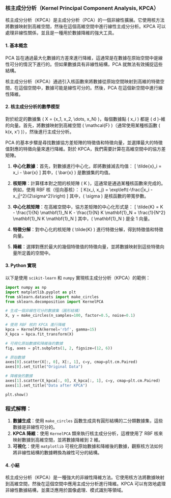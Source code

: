 ### 核主成分分析（Kernel Principal Component Analysis, KPCA）

核主成分分析（KPCA）是主成分分析（PCA）的一個非線性擴展。它使用核方法將數據映射到高維空間，然後在這個高維空間中進行線性主成分分析。KPCA 可以處理非線性關係，並且是一種用於數據降維的強大工具。

#### 1. 基本概念

PCA 旨在通過最大化數據的方差來進行降維，這通常是在數據在原始空間中是線性可分的情況下進行的。但如果數據具有非線性結構，PCA 就無法有效捕捉這些結構。

核主成分分析（KPCA）通過引入核函數來將數據從原始空間映射到高維的特徵空間，在這個空間中，數據可能是線性可分的。然後，PCA 在這個新空間中進行線性降維。

#### 2. 核主成分分析的數學模型

對於給定的數據集 \( X = \{x_1, x_2, \dots, x_N\} \)，每個數據點 \( x_i \) 都是 \( d \)-維的向量。首先，將數據映射到高維空間 \( \mathcal{F} \)（通常使用某種核函數 \( k(x, x') \)），然後進行主成分分析。

PCA 的基本步驟是尋找數據協方差矩陣的特徵值和特徵向量，並選擇最大的特徵值對應的特徵向量來進行降維。對於 KPCA，我們需要計算在高維空間中的協方差矩陣。

1. **中心化數據**：首先，對數據進行中心化，即將數據減去均值：
   \[
   \tilde{x}_i = x_i - \bar{x}
   \]
   其中，\( \bar{x} \) 是數據集的均值。

2. **核矩陣**：計算樣本對之間的核矩陣 \( K \)，這通常是通過某種核函數來完成的。例如，使用 RBF 核（徑向基核）：
   \[
   K(x_i, x_j) = \exp\left(-\frac{\|x_i - x_j\|^2}{2\sigma^2}\right)
   \]
   其中，\( \sigma \) 是核函數的帶寬參數。

3. **中心化核矩陣**：在高維空間中，協方差矩陣的中心化形式是：
   \[
   \tilde{K} = K - \frac{1}{N} \mathbf{1}_N K - \frac{1}{N} K \mathbf{1}_N + \frac{1}{N^2} \mathbf{1}_N K \mathbf{1}_N
   \]
   其中，\( \mathbf{1}_N \) 是全 1 向量。

4. **特徵分解**：對中心化的核矩陣 \( \tilde{K} \) 進行特徵分解，得到特徵值和特徵向量。

5. **降維**：選擇對應於最大的幾個特徵值的特徵向量，並將數據映射到這些特徵向量所定義的空間中。

#### 3. Python 實現

以下是使用 `scikit-learn` 和 `numpy` 實現核主成分分析（KPCA）的範例：

```python
import numpy as np
import matplotlib.pyplot as plt
from sklearn.datasets import make_circles
from sklearn.decomposition import KernelPCA

# 生成一個非線性可分的數據集（圓形結構）
X, y = make_circles(n_samples=100, factor=0.5, noise=0.1)

# 使用 RBF 核的 KPCA 進行降維
kpca = KernelPCA(kernel='rbf', gamma=15)
X_kpca = kpca.fit_transform(X)

# 可視化原始數據和降維後的數據
fig, axes = plt.subplots(1, 2, figsize=(12, 6))

# 原始數據
axes[0].scatter(X[:, 0], X[:, 1], c=y, cmap=plt.cm.Paired)
axes[0].set_title("Original Data")

# 降維後的數據
axes[1].scatter(X_kpca[:, 0], X_kpca[:, 1], c=y, cmap=plt.cm.Paired)
axes[1].set_title("Data after KPCA")

plt.show()
```

### 程式解釋：
1. **數據生成**：使用 `make_circles` 函數生成具有圓形結構的二分類數據集，這些數據是非線性可分的。
2. **KPCA 降維**：使用 `KernelPCA` 類來執行核主成分分析，這裡使用了 RBF 核來映射數據到高維空間，並將數據降維到 2 維。
3. **可視化**：使用 `matplotlib` 可視化原始數據和降維後的數據，觀察核方法如何將非線性結構的數據轉換為線性可分的結構。

#### 4. 小結

核主成分分析（KPCA）是一種強大的非線性降維方法。它使用核方法將數據映射到高維空間，然後在這個空間中應用主成分分析進行降維。KPCA 可以有效地處理非線性數據結構，並廣泛應用於圖像處理、模式識別等領域。